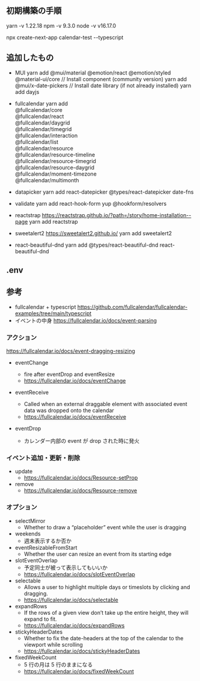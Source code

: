 ## 初期構築の手順

yarn -v
1.22.18
npm -v
9.3.0
node -v
v16.17.0

npx create-next-app calendar-test --typescript

## 追加したもの

- MUI
  yarn add @mui/material @emotion/react @emotion/styled @material-ui/core
  // Install component (community version)
  yarn add @mui/x-date-pickers
  // Install date library (if not already installed)
  yarn add dayjs

- fullcalendar
  yarn add \
   @fullcalendar/core \
   @fullcalendar/react \
   @fullcalendar/daygrid \
   @fullcalendar/timegrid \
   @fullcalendar/interaction \
   @fullcalendar/list \
   @fullcalendar/resource \
   @fullcalendar/resource-timeline \
   @fullcalendar/resource-timegrid \
   @fullcalendar/resource-daygrid \
   @fullcalendar/moment-timezone \
   @fullcalendar/multimonth

- datapicker
  yarn add react-datepicker @types/react-datepicker date-fns

- validate
  yarn add react-hook-form yup @hookform/resolvers

- reactstrap
  https://reactstrap.github.io/?path=/story/home-installation--page
  yarn add reactstrap

- sweetalert2
  https://sweetalert2.github.io/
  yarn add sweetalert2

- react-beautiful-dnd
  yarn add @types/react-beautiful-dnd react-beautiful-dnd

## .env

## 参考

- fullcalendar + typescript
  https://github.com/fullcalendar/fullcalendar-examples/tree/main/typescript
- イベントの中身
  https://fullcalendar.io/docs/event-parsing

### アクション

https://fullcalendar.io/docs/event-dragging-resizing

- eventChange

  - fire after eventDrop and eventResize
  - https://fullcalendar.io/docs/eventChange

- eventReceive

  - Called when an external draggable element with associated event data was dropped onto the calendar
  - https://fullcalendar.io/docs/eventReceive

- eventDrop
  - カレンダー内部の event が drop された時に発火

### イベント追加・更新・削除

- update
  - https://fullcalendar.io/docs/Resource-setProp
- remove
  - https://fullcalendar.io/docs/Resource-remove

### オプション

- selectMirror
  - Whether to draw a “placeholder” event while the user is dragging
- weekends
  - 週末表示するか否か
- eventResizableFromStart
  - Whether the user can resize an event from its starting edge
- slotEventOverlap
  - 予定同士が被って表示してもいいか
  - https://fullcalendar.io/docs/slotEventOverlap
- selectable
  - Allows a user to highlight multiple days or timeslots by clicking and dragging.
  - https://fullcalendar.io/docs/selectable
- expandRows
  - If the rows of a given view don’t take up the entire height, they will expand to fit.
  - https://fullcalendar.io/docs/expandRows
- stickyHeaderDates
  - Whether to fix the date-headers at the top of the calendar to the viewport while scrolling
  - https://fullcalendar.io/docs/stickyHeaderDates
- fixedWeekCount
  - 5 行の月は 5 行のままになる
  - https://fullcalendar.io/docs/fixedWeekCount
